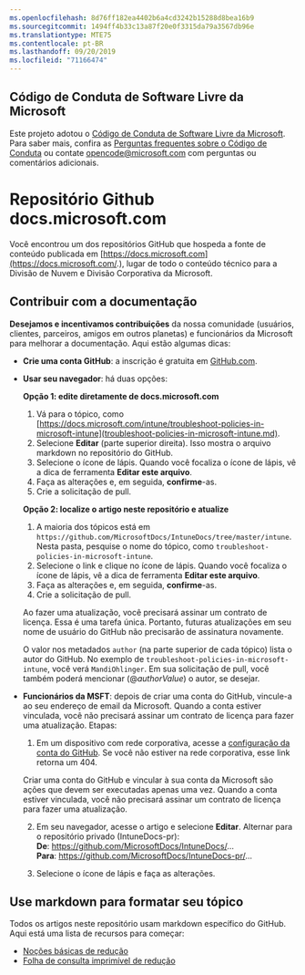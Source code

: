 ```yaml
---
ms.openlocfilehash: 8d76ff182ea4402b6a4cd3242b15288d8bea16b9
ms.sourcegitcommit: 1494ff4b33c13a87f20e0f3315da79a3567db96e
ms.translationtype: MTE75
ms.contentlocale: pt-BR
ms.lasthandoff: 09/20/2019
ms.locfileid: "71166474"
---
```

## <a name="microsoft-open-source-code-of-conduct"></a>Código de Conduta de Software Livre da Microsoft

Este projeto adotou o [Código de Conduta de Software Livre da Microsoft](https://opensource.microsoft.com/codeofconduct/).
Para saber mais, confira as [Perguntas frequentes sobre o Código de Conduta](https://opensource.microsoft.com/codeofconduct/faq/) ou contate [opencode@microsoft.com](mailto:opencode@microsoft.com) com perguntas ou comentários adicionais.

# <a name="docsmicrosoftcom-github-repository"></a>Repositório Github docs.microsoft.com

Você encontrou um dos repositórios GitHub que hospeda a fonte de conteúdo publicada em [https://docs.microsoft.com](https://docs.microsoft.com/.), lugar de todo o conteúdo técnico para a Divisão de Nuvem e Divisão Corporativa da Microsoft.

## <a name="contribute-to-your-documentation"></a>Contribuir com a documentação
**Desejamos e incentivamos contribuições** da nossa comunidade (usuários, clientes, parceiros, amigos em outros planetas) e funcionários da Microsoft para melhorar a documentação. Aqui estão algumas dicas:

* **Crie uma conta GitHub**: a inscrição é gratuita em [GitHub.com](https://www.github.com).

* **Usar seu navegador**: há duas opções: 

    **Opção 1: edite diretamente de docs.microsoft.com**  
    1. Vá para o tópico, como [https://docs.microsoft.com/intune/troubleshoot-policies-in-microsoft-intune](troubleshoot-policies-in-microsoft-intune.md). 
    2. Selecione **Editar** (parte superior direita). Isso mostra o arquivo markdown no repositório do GitHub.
    3. Selecione o ícone de lápis. Quando você focaliza o ícone de lápis, vê a dica de ferramenta **Editar este arquivo**. 
    4. Faça as alterações e, em seguida, **confirme**-as. 
    5. Crie a solicitação de pull.
    
    **Opção 2: localize o artigo neste repositório e atualize**  
    1. A maioria dos tópicos está em `https://github.com/MicrosoftDocs/IntuneDocs/tree/master/intune`. Nesta pasta, pesquise o nome do tópico, como `troubleshoot-policies-in-microsoft-intune`. 
    2. Selecione o link e clique no ícone de lápis. Quando você focaliza o ícone de lápis, vê a dica de ferramenta **Editar este arquivo**. 
    3. Faça as alterações e, em seguida, **confirme**-as. 
    4. Crie a solicitação de pull. 

  Ao fazer uma atualização, você precisará assinar um contrato de licença. Essa é uma tarefa única. Portanto, futuras atualizações em seu nome de usuário do GitHub não precisarão de assinatura novamente. 
  
  O valor nos metadados `author` (na parte superior de cada tópico) lista o autor do GitHub. No exemplo de `troubleshoot-policies-in-microsoft-intune`, você verá `MandiOhlinger`. Em sua solicitação de pull, você também poderá mencionar (@*authorValue*) o autor, se desejar.
  
* **Funcionários da MSFT**: depois de criar uma conta do GitHub, vincule-a ao seu endereço de email da Microsoft. Quando a conta estiver vinculada, você não precisará assinar um contrato de licença para fazer uma atualização. Etapas:

  1. Em um dispositivo com rede corporativa, acesse a [configuração da conta do GitHub](https://review.docs.microsoft.com/en-us/help/contribute/contribute-get-started-setup-github?branch=master). Se você não estiver na rede corporativa, esse link retorna um 404.
  
    Criar uma conta do GitHub e vincular à sua conta da Microsoft são ações que devem ser executadas apenas uma vez. Quando a conta estiver vinculada, você não precisará assinar um contrato de licença para fazer uma atualização. 

  2. Em seu navegador, acesse o artigo e selecione **Editar**. Alternar para o repositório privado (IntuneDocs-pr):  
    **De**: https://github.com/MicrosoftDocs/IntuneDocs/...  
    **Para**: https://github.com/MicrosoftDocs/IntuneDocs-pr/...
  
  3. Selecione o ícone de lápis e faça as alterações. 

## <a name="use-markdown-to-format-your-topic"></a>Use markdown para formatar seu tópico
Todos os artigos neste repositório usam markdown específico do GitHub. Aqui está uma lista de recursos para começar:

* [Noções básicas de redução](https://help.github.com/articles/basic-writing-and-formatting-syntax/)
* [Folha de consulta imprimível de redução](https://guides.github.com/pdfs/markdown-cheatsheet-online.pdf)

